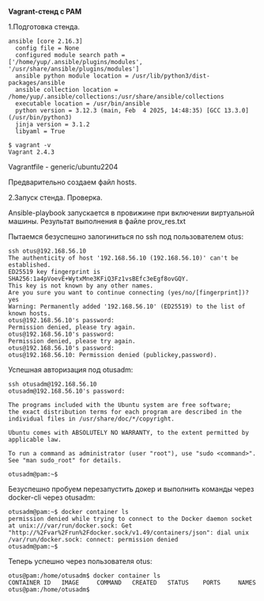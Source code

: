 <b>Vagrant-стенд c PAM</b>

1.Подготовка стенда.

```$ ansible --version
ansible [core 2.16.3]
  config file = None
  configured module search path = ['/home/yup/.ansible/plugins/modules', '/usr/share/ansible/plugins/modules']
  ansible python module location = /usr/lib/python3/dist-packages/ansible
  ansible collection location = /home/yup/.ansible/collections:/usr/share/ansible/collections
  executable location = /usr/bin/ansible
  python version = 3.12.3 (main, Feb  4 2025, 14:48:35) [GCC 13.3.0] (/usr/bin/python3)
  jinja version = 3.1.2
  libyaml = True

$ vagrant -v
Vagrant 2.4.3
```

Vagrantfile - generic/ubuntu2204

Предварительно создаем файл hosts.

2.Запуск стенда. Проверка.

Ansible-playbook запускается в провижине при включении виртуальной машины.
Результат выполнения в файле prov_res.txt

Пытаемся безуспешно залогиниться по ssh под пользователем otus:

```
ssh otus@192.168.56.10
The authenticity of host '192.168.56.10 (192.168.56.10)' can't be established.
ED25519 key fingerprint is SHA256:1a4pVoevE+WytxMne3KFiQ3Fz1vsBEfc3eEgf8ovGQY.
This key is not known by any other names.
Are you sure you want to continue connecting (yes/no/[fingerprint])? yes
Warning: Permanently added '192.168.56.10' (ED25519) to the list of known hosts.
otus@192.168.56.10's password: 
Permission denied, please try again.
otus@192.168.56.10's password: 
Permission denied, please try again.
otus@192.168.56.10's password: 
otus@192.168.56.10: Permission denied (publickey,password).
```

Успешная авторизация под otusadm:

```
ssh otusadm@192.168.56.10
otusadm@192.168.56.10's password: 

The programs included with the Ubuntu system are free software;
the exact distribution terms for each program are described in the
individual files in /usr/share/doc/*/copyright.

Ubuntu comes with ABSOLUTELY NO WARRANTY, to the extent permitted by
applicable law.

To run a command as administrator (user "root"), use "sudo <command>".
See "man sudo_root" for details.

otusadm@pam:~$ 
```

Безуспешно пробуем перезапустить докер и выполнить команды через docker-cli через otusadm:

```
otusadm@pam:~$ docker container ls
permission denied while trying to connect to the Docker daemon socket at unix:///var/run/docker.sock: Get "http://%2Fvar%2Frun%2Fdocker.sock/v1.49/containers/json": dial unix /var/run/docker.sock: connect: permission denied
otusadm@pam:~$
```

Теперь успешно через пользователя otus:

```
otus@pam:/home/otusadm$ docker container ls
CONTAINER ID   IMAGE     COMMAND   CREATED   STATUS    PORTS     NAMES
otus@pam:/home/otusadm$
```
